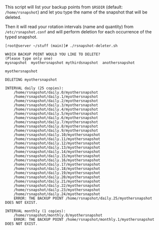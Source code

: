 This script will list your backup points from `$RSDIR` (default: `/home/rsnapshot`) and let you type the name of the snapshot that will be deleted.

Then it will read your rotation intervals (name and quantity) from `/etc/rsnapshot.conf` and will perform deletion for each occurrence of the typed snapshot.

```
[root@server ~/stuff (main)]# ./rsnapshot-deleter.sh 

WHICH BACKUP POINT WOULD YOU LIKE TO DELETE?
(Please type only one)
mysnapshot  myothersnapshot	mythirdsnapshot  anothersnapshot

myothersnapshot

DELETING myothersnapshot

INTERVAL daily (25 copies):
    /home/rsnapshot/daily.0/myothersnapshot
    /home/rsnapshot/daily.1/myothersnapshot
    /home/rsnapshot/daily.2/myothersnapshot
    /home/rsnapshot/daily.3/myothersnapshot
    /home/rsnapshot/daily.4/myothersnapshot
    /home/rsnapshot/daily.5/myothersnapshot
    /home/rsnapshot/daily.6/myothersnapshot
    /home/rsnapshot/daily.7/myothersnapshot
    /home/rsnapshot/daily.8/myothersnapshot
    /home/rsnapshot/daily.9/myothersnapshot
    /home/rsnapshot/daily.10/myothersnapshot
    /home/rsnapshot/daily.11/myothersnapshot
    /home/rsnapshot/daily.12/myothersnapshot
    /home/rsnapshot/daily.13/myothersnapshot
    /home/rsnapshot/daily.14/myothersnapshot
    /home/rsnapshot/daily.15/myothersnapshot
    /home/rsnapshot/daily.16/myothersnapshot
    /home/rsnapshot/daily.17/myothersnapshot
    /home/rsnapshot/daily.18/myothersnapshot
    /home/rsnapshot/daily.19/myothersnapshot
    /home/rsnapshot/daily.20/myothersnapshot
    /home/rsnapshot/daily.21/myothersnapshot
    /home/rsnapshot/daily.22/myothersnapshot
    /home/rsnapshot/daily.23/myothersnapshot
    /home/rsnapshot/daily.24/myothersnapshot
    ERROR: THE BACKUP POINT /home/rsnapshot/daily.25/myothersnapshot DOES NOT EXIST.

INTERVAL monthly (1 copies):
    /home/rsnapshot/monthly.0/myothersnapshot
    ERROR: THE BACKUP POINT /home/rsnapshot/monthly.1/myothersnapshot DOES NOT EXIST.
```